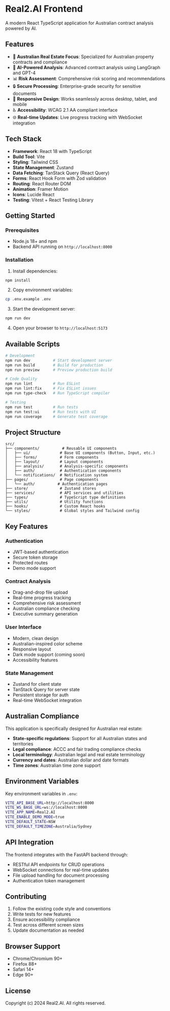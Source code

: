 # Real2.AI Frontend

A modern React TypeScript application for Australian contract analysis powered by AI.

## Features

- 🏢 **Australian Real Estate Focus**: Specialized for Australian property contracts and compliance
- 🤖 **AI-Powered Analysis**: Advanced contract analysis using LangGraph and GPT-4
- 📊 **Risk Assessment**: Comprehensive risk scoring and recommendations
- 🔒 **Secure Processing**: Enterprise-grade security for sensitive documents
- 📱 **Responsive Design**: Works seamlessly across desktop, tablet, and mobile
- ♿ **Accessibility**: WCAG 2.1 AA compliant interface
- 🌐 **Real-time Updates**: Live progress tracking with WebSocket integration

## Tech Stack

- **Framework**: React 18 with TypeScript
- **Build Tool**: Vite
- **Styling**: Tailwind CSS
- **State Management**: Zustand
- **Data Fetching**: TanStack Query (React Query)
- **Forms**: React Hook Form with Zod validation
- **Routing**: React Router DOM
- **Animation**: Framer Motion
- **Icons**: Lucide React
- **Testing**: Vitest + React Testing Library

## Getting Started

### Prerequisites

- Node.js 18+ and npm
- Backend API running on `http://localhost:8000`

### Installation

1. Install dependencies:
```bash
npm install
```

2. Copy environment variables:
```bash
cp .env.example .env
```

3. Start the development server:
```bash
npm run dev
```

4. Open your browser to `http://localhost:5173`

## Available Scripts

```bash
# Development
npm run dev          # Start development server
npm run build        # Build for production
npm run preview      # Preview production build

# Code Quality
npm run lint         # Run ESLint
npm run lint:fix     # Fix ESLint issues
npm run type-check   # Run TypeScript compiler

# Testing
npm run test         # Run tests
npm run test:ui      # Run tests with UI
npm run coverage     # Generate test coverage
```

## Project Structure

```
src/
├── components/          # Reusable UI components
│   ├── ui/             # Base UI components (Button, Input, etc.)
│   ├── forms/          # Form components
│   ├── layout/         # Layout components
│   ├── analysis/       # Analysis-specific components
│   ├── auth/           # Authentication components
│   └── notifications/  # Notification system
├── pages/              # Page components
│   └── auth/          # Authentication pages
├── store/              # Zustand stores
├── services/           # API services and utilities
├── types/              # TypeScript type definitions
├── utils/              # Utility functions
├── hooks/              # Custom React hooks
└── styles/             # Global styles and Tailwind config
```

## Key Features

### Authentication
- JWT-based authentication
- Secure token storage
- Protected routes
- Demo mode support

### Contract Analysis
- Drag-and-drop file upload
- Real-time progress tracking
- Comprehensive risk assessment
- Australian compliance checking
- Executive summary generation

### User Interface
- Modern, clean design
- Australian-inspired color scheme
- Responsive layout
- Dark mode support (coming soon)
- Accessibility features

### State Management
- Zustand for client state
- TanStack Query for server state
- Persistent storage for auth
- Real-time WebSocket integration

## Australian Compliance

This application is specifically designed for Australian real estate:

- **State-specific regulations**: Support for all Australian states and territories
- **Legal compliance**: ACCC and fair trading compliance checks
- **Local terminology**: Australian legal and real estate terminology
- **Currency and dates**: Australian dollar and date formats
- **Time zones**: Australian time zone support

## Environment Variables

Key environment variables in `.env`:

```bash
VITE_API_BASE_URL=http://localhost:8000
VITE_WS_BASE_URL=ws://localhost:8000
VITE_APP_NAME=Real2.AI
VITE_ENABLE_DEMO_MODE=true
VITE_DEFAULT_STATE=NSW
VITE_DEFAULT_TIMEZONE=Australia/Sydney
```

## API Integration

The frontend integrates with the FastAPI backend through:

- RESTful API endpoints for CRUD operations
- WebSocket connections for real-time updates
- File upload handling for document processing
- Authentication token management

## Contributing

1. Follow the existing code style and conventions
2. Write tests for new features
3. Ensure accessibility compliance
4. Test across different screen sizes
5. Update documentation as needed

## Browser Support

- Chrome/Chromium 90+
- Firefox 88+
- Safari 14+
- Edge 90+

## License

Copyright (c) 2024 Real2.AI. All rights reserved.